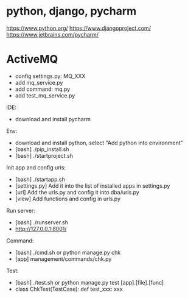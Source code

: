 # python, django, pycharm
https://www.python.org/
https://www.djangoproject.com/
https://www.jetbrains.com/pycharm/

# ActiveMQ
- config settings.py: MQ_XXX
- add mq_service.py
- add command: mq.py
- add test_mq_service.py

IDE:
- download and install pycharm

Env:
- download and install python, select "Add python into environment"
- [bash] ./pip_install.sh
- [bash] ./startproject.sh

Init app and config urls:
- [bash] ./startapp.sh
- [settings.py] Add it into the list of installed apps in settings.py
- [url] Add the urls.py and config it into dba/urls.py
- [view] Add functions and config in urls.py

Run server:
- [bash] ./runserver.sh
- http://127.0.0.1:8001/

Command:
- [bash] ./cmd.sh or python manage.py chk
- [app] management/commands/chk.py

Test:
- [bash] ./test.sh or python manage.py test [app].[file].[func]
- class ChkTest(TestCase): def test_xxx: xxx

